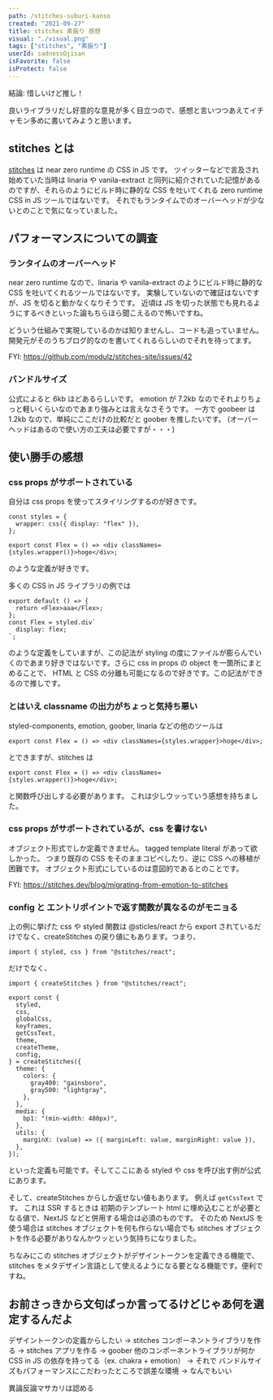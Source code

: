 ```yaml
---
path: /stitches-suburi-kanso
created: "2021-09-27"
title: stitches 素振り 感想
visual: "./visual.png"
tags: ["stitches", "素振り"]
userId: sadnessOjisan
isFavorite: false
isProtect: false
---
```


結論: 惜しいけど推し！

良いライブラリだし好意的な意見が多く目立つので、感想と言いつつあえてイチャモン多めに書いてみようと思います。

## stitches とは

[stitches](https://stitches.dev/) は near zero runtime の CSS in JS です。
ツイッターなどで言及され始めていた当時は linaria や vanila-extract と同列に紹介されていた記憶があるのですが、それらのようにビルド時に静的な CSS を吐いてくれる zero runtime CSS in JS ツールではないです。
それでもランタイムでのオーバーヘッドが少ないとのことで気になっていました。

## パフォーマンスについての調査

### ランタイムのオーバーヘッド

near zero runtime なので、linaria や vanila-extract のようにビルド時に静的な CSS を吐いてくれるツールではないです。
実験していないので確証はないですが、JS を切ると動かなくなりそうです。
近頃は JS を切った状態でも見れるようにするべきといった論もちらほら聞こえるので怖いですね。

どういう仕組みで実現しているのかは知りませんし、コードも追っていません。
開発元がそのうちブログ的なのを書いてくれるらしいのでそれを待ってます。

FYI: <https://github.com/modulz/stitches-site/issues/42>

### バンドルサイズ

公式によると 6kb ほどあるらしいです。
emotion が 7.2kb なのでそれよりちょっと軽いくらいなのであまり強みとは言えなさそうです。
一方で goobeer は 1.2kb なので、単純にここだけの比較だと goober を推したいです。
(オーバーヘッドはあるので使い方の工夫は必要ですが・・・)

## 使い勝手の感想

### css props がサポートされている

自分は css props を使ってスタイリングするのが好きです。

```tsx
const styles = {
  wrapper: css({ display: "flex" }),
};

export const Flex = () => <div classNames={styles.wrapper()}>hoge</div>;
```

のような定義が好きです。

多くの CSS in JS ライブラリの例では

```tsx
export default () => {
  return <Flex>aaa</Flex>;
};
const Flex = styled.div`
  display: flex;
`;
```

のような定義をしていますが、この記法が styling の度にファイルが膨らんでいくのであまり好きではないです。さらに css in props の object を一箇所にまとめることで、 HTML と CSS の分離も可能になるので好きです。この記法ができるので推しです。

### とはいえ classname の出力がちょっと気持ち悪い

styled-components, emotion, goober, linaria などの他のツールは

```tsx
export const Flex = () => <div classNames={styles.wrapper}>hoge</div>;
```

とできますが、stitches は

```tsx
export const Flex = () => <div classNames={styles.wrapper()}>hoge</div>;
```

と関数呼び出しする必要があります。
これは少しウッっていう感想を持ちました。

### css props がサポートされているが、css を書けない

オブジェクト形式でしか定義できません。
tagged template literal があって欲しかった。
つまり既存の CSS をそのままコピペしたり、逆に CSS への移植が困難です。
オブジェクト形式にしているのは意図的であるとのことです。

FYI: <https://stitches.dev/blog/migrating-from-emotion-to-stitches>

### config と エントリポイントで返す関数が異なるのがモニョる

上の例に挙げた css や styled 関数は @sticles/react から export されているだけでなく、createStitches の戻り値にもあります。つまり、

```tsx
import { styled, css } from "@stitches/react";
```

だけでなく、

```tsx
import { createStitches } from "@stitches/react";

export const {
  styled,
  css,
  globalCss,
  keyframes,
  getCssText,
  theme,
  createTheme,
  config,
} = createStitches({
  theme: {
    colors: {
      gray400: "gainsboro",
      gray500: "lightgray",
    },
  },
  media: {
    bp1: "(min-width: 480px)",
  },
  utils: {
    marginX: (value) => ({ marginLeft: value, marginRight: value }),
  },
});
```

といった定義も可能です。そしてここにある styled や css を呼び出す例が公式にあります。

そして、createStitches からしか返せない値もあります。
例えば `getCssText` です。
これは SSR するときは 初期のテンプレート html に埋め込むことが必要となる値で、NextJS などと併用する場合は必須のものです。
そのため NextJS を使う場合は stitches オブジェクトを何も作らない場合でも stitches オブジェクトを作る必要がありなんかウッという気持ちになりました。

ちなみにこの stitches オブジェクトがデザイントークンを定義できる機能で、stitches をメタデザイン言語として使えるようになる要となる機能です。便利ですね。

## お前さっきから文句ばっか言ってるけどじゃあ何を選定するんだよ

デザイントークンの定義からしたい → stitches
コンポーネントライブラリを作る → stitches
アプリを作る → goober
他のコンポーネントライブラリが何か CSS in JS の依存を持ってる（ex. chakra + emotion） → それで
バンドルサイズもパフォーマンスにこだわったところで誤差な環境 → なんでもいい

異論反論マサカリは認める
